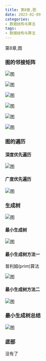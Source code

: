 ```yaml
---
title: 第8章,图
date: 2023-02-09
categories: 
- 数据结构与算法
tags:
- 数据结构与算法
---
```

第8章,图

<!-- more -->

### 图的邻接矩阵

![图](./algorithm_img/alg_g_01.png)

![图](./algorithm_img/alg_g_02.png)

![图](./algorithm_img/alg_g_03.png)

![图](./algorithm_img/alg_g_04.png)

![图](./algorithm_img/alg_g_05.png)

![图](./algorithm_img/alg_g_06.png)

### 图的遍历

####  深度优先遍历

![图](./algorithm_img/alg_g_07.png)

#### 广度优先遍历

![图](./algorithm_img/alg_g_08.png)

### 生成树

![图](./algorithm_img/alg_h_01.png)

#### 最小生成树

![图](./algorithm_img/alg_h_02.png)

#### 最小生成树方法一

普利姆(prim)算法

![图](./algorithm_img/alg_h_03.png)

#### 最小生成树方法二

![图](./algorithm_img/alg_h_04.png)

### 最小生成树总结

![图](./algorithm_img/alg_h_05.png)



### 底部

没有了





















